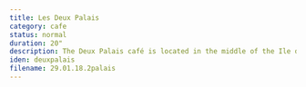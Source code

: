 ```yaml
---
title: Les Deux Palais
category: cafe
status: normal
duration: 20"
description: The Deux Palais café is located in the middle of the Ile de la Cité. Being just footsteps away from both the Préfecture de Police and the Palais de Justice, it is a lunchtime favourite for busy public officials.
iden: deuxpalais
filename: 29.01.18.2palais
---
```

